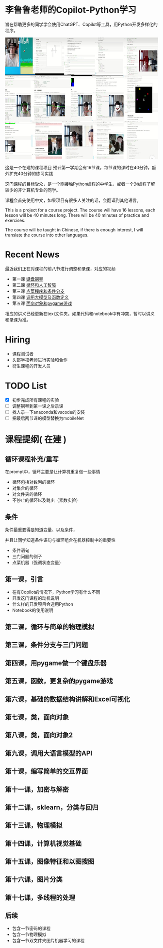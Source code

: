 # 李鲁鲁老师的Copilot-Python学习

旨在帮助更多的同学学会使用ChatGPT、Copilot等工具，用Python开发多样化的程序。

<img src="images/previous_kechuang_course.jpg" alt="Previous Kechuang Course" height="400">


这是一个在建的课程项目 预计第一学期会有16节课，每节课的课时在40分钟，额外扩充40分钟的练习实践

这门课程的目标受众，是一个刚接触Python编程的中学生，或者一个对编程了解较少的非计算机专业的同学。

课程会首先使用中文，如果项目有很多人关注的话，会翻译到其他语言。

This is a project for a course project. The course will have 16 lessons, each lesson will be 40 minutes long. There will be 40 minutes of practice and exercises. 

The course will be taught in Chinese, if there is enough interest, I will translate the course into other languages.

# Recent News

最近我们正在对课程的前八节进行调整和录课，对应的视频

- 第一课 [键盘钢琴](https://www.bilibili.com/video/BV1Xks3e3EGW)
- 第二课 [循环和人工智障](https://www.bilibili.com/video/BV1cGHEePEj4/)
- 第三课 [点菜程序和条件分支](https://www.bilibili.com/video/BV1imnfeBEYt/)
- 第四课 [调用大模型及函数定义](https://www.bilibili.com/video/BV1oiH4eUEF2/)
- 第五课 [面向对象和pygame游戏](https://www.bilibili.com/video/BV1RppweLE1u/)

相应的讲义已经更新在text文件夹。如果代码和notebook中有冲突，暂时以讲义和录课为准。

# Hiring

- 课程测试者
- 头部学校老师进行实验和合作
- 衍生课程的开发人员

# TODO List

- [x] 初步完成所有课程的实验
- [ ] 调整钢琴到第一课之后录课
- [ ] 找人录一下anaconda和vscode的安装
- [ ] 把最后两节课的模型替换为mobileNet

# 课程提纲( 在建 )

## 循环课程补充/重写

在prompt中，循环主要是让计算机重复做一些事情

- 循环包括对数列的循环
- 对集合的循环
- 对文件夹的循环
- 不停止的循环以及跳出（素数实验）

## 条件

条件最重要得是知道变量、以及条件，

并且让同学知道条件语句与循环组合在机器控制中的重要性

- 条件语句
- 三门问题的例子
- 点菜机器（强调状态变量）


## 第一课，引言

- 在有Copilot的情况下，Python学习有什么不同
- 开发这门课程的动机说明
- 什么样的开发项目会选用Python
- Notebook的使用说明

## 第二课，循环与简单的物理模拟

## 第三课，条件分支与三门问题

## 第四课，用pygame做一个键盘乐器

## 第五课，函数，更复杂的pygame游戏

## 第六课，基础的数据结构讲解和Excel可视化

## 第七课，类，面向对象

## 第八课，类，面向对象2

## 第九课，调用大语言模型的API

## 第十课，编写简单的交互界面

## 第十一课，加密与解密

## 第十二课，sklearn，分类与回归

## 第十三课，物理模拟

## 第十四课，计算机视觉基础

## 第十五课，图像特征和以图搜图 

## 第十六课，图片分类

## 第十七课，多线程的处理


## 
 
## 后续

- 包含一节密码的课程
- 包含一节物理模拟
- 包含一节双文件夹图片机器学习的课程
